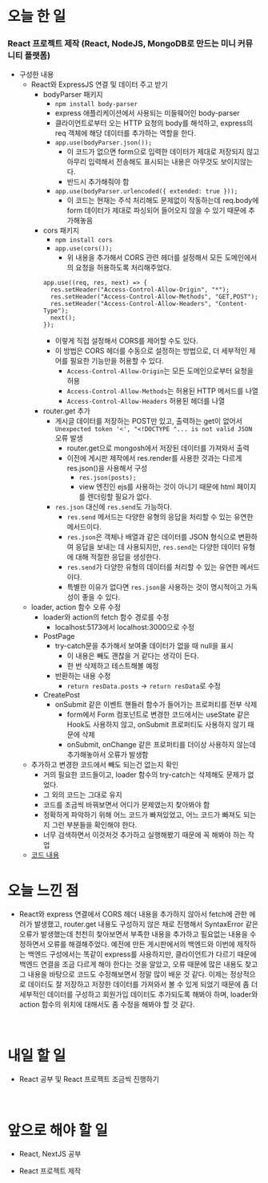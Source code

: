 # 오늘 한 일

### React 프로젝트 제작 (React, NodeJS, MongoDB로 만드는 미니 커뮤니티 플랫폼)

- 구성한 내용
  - React와 ExpressJS 연결 및 데이터 주고 받기
    - bodyParser 패키지
      - `npm install body-parser`
      - express 애플리케이션에서 사용되는 미들웨어인 body-parser
      - 클라이언트로부터 오는 HTTP 요청의 body를 해석하고, express의 req 객체에 해당 데이터를 추가하는 역할을 한다.
      - `app.use(bodyParser.json());`
        - 이 코드가 없으면 form으로 입력한 데이터가 제대로 저장되지 않고 아무리 입력해서 전송해도 표시되는 내용은 아무것도 보이지않는다.
        - 반드시 추가해줘야 함
      - `app.use(bodyParser.urlencoded({ extended: true }));`
        - 이 코드는 현재는 주석 처리해도 문제없이 작동하는데 req.body에 form 데이터가 제대로 파싱되어 들어오지 않을 수 있기 때문에 추가해놓음
    - cors 패키지
      - `npm install cors`
      - `app.use(cors());`
        - 위 내용을 추가해서 CORS 관련 헤더를 설정해서 모든 도메인에서의 요청을 허용하도록 처리해주었다.
      ```
      app.use((req, res, next) => {
        res.setHeader("Access-Control-Allow-Origin", "*");
        res.setHeader("Access-Control-Allow-Methods", "GET,POST");
        res.setHeader("Access-Control-Allow-Headers", "Content-Type");
        next();
      });
      ```
      - 이렇게 직접 설정해서 CORS를 제어할 수도 있다.
      - 이 방법은 CORS 헤더를 수동으로 설정하는 방법으로, 더 세부적인 제어를 필요한 기능만을 허용할 수 있다.
        - `Access-Control-Allow-Origin`는 모든 도메인으로부터 요청을 허용
        - `Access-Control-Allow-Methods`는 허용된 HTTP 메서드를 나열
        - `Access-Control-Allow-Headers` 허용된 헤더를 나열
    - router.get 추가
      - 게시글 데이터를 저장하는 POST만 있고, 출력하는 get이 없어서 `Unexpected token '<', "<!DOCTYPE "... is not valid JSON` 오류 발생
        - router.get으로 mongosh에서 저장된 데이터를 가져와서 출력
        - 이전에 게시판 제작에서 res.render를 사용한 것과는 다르게 res.json()을 사용해서 구성
          - `res.json(posts);`
          - view 엔진인 ejs를 사용하는 것이 아니기 때문에 html 페이지를 렌더링할 필요가 없다.
      - `res.json` 대신에 `res.send`도 가능하다.
        - `res.send` 메서드는 다양한 유형의 응답을 처리할 수 있는 유연한 메서드이다.
        - `res.json`은 객체나 배열과 같은 데이터를 JSON 형식으로 변환하여 응답을 보내는 데 사용되지만, `res.send`는 다양한 데이터 유형에 대해 적절한 응답을 생성한다.
        - `res.send`가 다양한 유형의 데이터를 처리할 수 있는 유연한 메서드이다.
        - 특별한 이유가 없다면 `res.json`을 사용하는 것이 명시적이고 가독성이 좋을 수 있다.
  - loader, action 함수 오류 수정
    - loader와 action의 fetch 함수 경로를 수정
      - localhost:5173에서 localhost:3000으로 수정
    - PostPage
      - try-catch문을 추가해서 보여줄 데이터가 없을 때 null을 표시
        - 이 내용은 빼도 괜찮을 거 같다는 생각이 든다.
        - 한 번 삭제하고 테스트해볼 예정
      - 반환하는 내용 수정
        - `return resData.posts` -> `return resData`로 수정
    - CreatePost
      - onSubmit 같은 이벤트 핸들러 함수가 들어가는 프로퍼티를 전부 삭제
        - form에서 Form 컴포넌트로 변경한 코드에서는 useState 같은 Hook도 사용하지 않고, onSubmit 프로퍼티도 사용하지 않기 때문에 삭제
        - onSubmit, onChange 같은 프로퍼티를 더이상 사용하지 않는데 추가해놓아서 오류가 발생함
  - 추가하고 변경한 코드에서 빼도 되는건 없는지 확인
    - 거의 필요한 코드들이고, loader 함수의 try-catch는 삭제해도 문제가 없었다.
    - 그 외의 코드는 그대로 유지
    - 코드를 조금씩 바꿔보면서 어디가 문제였는지 찾아봐야 함
    - 정확하게 파악하기 위해 어느 코드가 빠져있었고, 어느 코드가 빠져도 되는지 그런 부분들을 확인해야 한다.
    - 너무 검색하면서 이것저것 추가하고 실행해봤기 때문에 꼭 해봐야 하는 작업
  - [코드 내용](https://github.com/jeongsangtae/mini-community-platform/commit/c36abeb171caed7c8bb7c22b2cc03bf0febc5dd7)

# 오늘 느낀 점

- React와 express 연결에서 CORS 헤더 내용을 추가하지 않아서 fetch에 관한 에러가 발생했고, router.get 내용도 구성하지 않은 채로 진행해서 SyntaxError 같은 오류가 발생했는데 천천히 찾아보면서 부족한 내용을 추가하고 필요없는 내용을 수정하면서 오류를 해결해주었다. 예전에 만든 게시판에서의 백엔드와 이번에 제작하는 백엔드 구성에서는 똑같이 express를 사용하지만, 클라이언트가 다르기 때문에 백엔드 연결을 조금 다르게 해야 한다는 것을 알았고, 오류 때문에 많은 내용도 찾고 그 내용을 바탕으로 코드도 수정해보면서 정말 많이 배운 것 같다. 이제는 정상적으로 데이터도 잘 저장하고 저장한 데이터를 가져와서 볼 수 있게 되었기 때문에 좀 더 세부적인 데이터를 구성하고 회원가입 데이터도 추가되도록 해봐야 하며, loader와 action 함수의 위치에 대해서도 좀 수정을 해봐야 할 것 같다.

<br />

# 내일 할 일

- React 공부 및 React 프로젝트 조금씩 진행하기

<br />

# 앞으로 해야 할 일

- React, NextJS 공부

- React 프로젝트 제작

